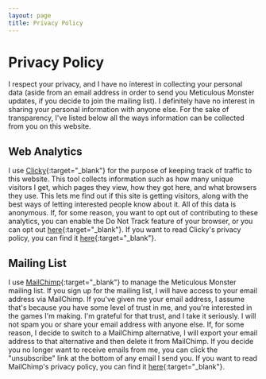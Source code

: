```yaml
---
layout: page
title: Privacy Policy
---
```


# Privacy Policy

I respect your privacy, and I have no interest in collecting your personal data (aside from an email address in order to send you Meticulous Monster updates, if you decide to join the mailing list). I definitely have no interest in sharing your personal information with anyone else. For the sake of transparency, I've listed below all the ways information can be collected from you on this website.

## Web Analytics

I use [Clicky](https://clicky.com/){:target="_blank"} for the purpose of keeping track of traffic to this website. This tool collects information such as how many unique visitors I get, which pages they view, how they got here, and what browsers they use. This lets me find out if this site is getting visitors, along with the best ways of letting interested people know about it. All of this data is anonymous. If, for some reason, you want to opt out of contributing to these analytics, you can enable the Do Not Track feature of your browser, or you can opt out [here](https://clicky.com/optout){:target="_blank"}. If you want to read Clicky's privacy policy, you can find it [here](https://clicky.com/terms/privacy){:target="_blank"}.

## Mailing List

I use [MailChimp](https://mailchimp.com/){:target="_blank"} to manage the Meticulous Monster mailing list. If you sign up for the mailing list, I will have access to your email address via MailChimp. If you've given me your email address, I assume that's because you have some level of trust in me, and you're interested in the games I'm making. I'm grateful for that trust, and I take it seriously. I will not spam you or share your email address with anyone else. If, for some reason, I decide to switch to a MailChimp alternative, I will export your email address to that alternative and then delete it from MailChimp. If you decide you no longer want to receive emails from me, you can click the "unsubscribe" link at the bottom of any email I send you. If you want to read MailChimp's privacy policy, you can find it [here](https://mailchimp.com/legal/privacy/){:target="_blank"}.